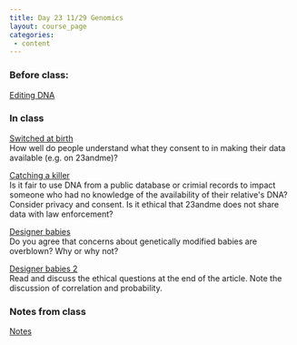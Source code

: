 ```yaml
---
title: Day 23 11/29 Genomics
layout: course_page
categories:
 - content
---
```


### Before class:

[Editing DNA](https://www.ted.com/talks/jennifer_doudna_we_can_now_edit_our_dna_but_let_s_do_it_wisely)

### In class

[Switched at birth](https://www.washingtonpost.com/graphics/2017/lifestyle/she-thought-she-was-irish-until-a-dna-test-opened-a-100-year-old-mystery/?utm_term=.069f7a53123a)  
How well do people understand what they consent to in making their data available (e.g. on 23andme)? 

[Catching a killer](https://www.washingtonpost.com/news/true-crime/wp/2018/04/27/golden-state-killer-dna-website-gedmatch-was-used-to-identify-joseph-deangelo-as-suspect-police-say/?utm_term=.7dcbab45148e)  
Is it fair to use DNA from a public database or crimial records to impact someone who had no knowledge of the availability of their relative's DNA? Consider privacy and consent. Is it ethical that 23andme does not share data with law enforcement?

[Designer babies](https://www.bloomberg.com/opinion/articles/2018-11-27/crispr-fears-designer-baby-outrage-won-t-last-as-ethics-evolve)  
Do you agree that concerns about genetically modified babies are overblown? Why or why not?

[Designer babies 2](https://www.theguardian.com/commentisfree/2018/nov/19/designer-babies-ethical-genetic-selection-intelligence)  
Read and discuss the ethical questions at the end of the article. Note the discussion of correlation and probability.

### Notes from class

[Notes](../day23notes)
